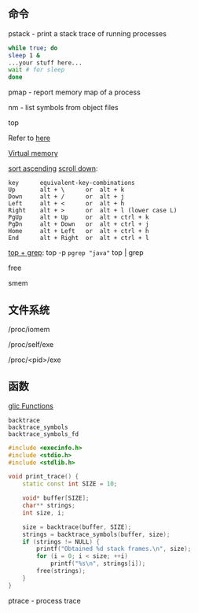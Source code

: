 ## 命令

pstack - print a stack trace of running processes

```bash
while true; do
sleep 1 &
...your stuff here...
wait # for sleep
done
```

pmap - report memory map of a process

nm - list symbols from object files

top

Refer to [here](https://www.maketecheasier.com/linux-top-explained/)

[Virtual memory](https://serverfault.com/questions/138427/what-does-virtual-memory-size-in-top-mean)

[sort ascending](https://stackoverflow.com/questions/18579361/top-unix-command-ascending-order)
[scroll down](https://askubuntu.com/questions/10521/how-to-scroll-in-the-terminal-app-top):
    
    key      equivalent-key-combinations
    Up       alt + \      or  alt + k
    Down     alt + /      or  alt + j
    Left     alt + <      or  alt + h
    Right    alt + >      or  alt + l (lower case L)
    PgUp     alt + Up     or  alt + ctrl + k
    PgDn     alt + Down   or  alt + ctrl + j
    Home     alt + Left   or  alt + ctrl + h
    End      alt + Right  or  alt + ctrl + l

[top + grep](https://unix.stackexchange.com/questions/165214/how-to-view-a-specific-process-in-top):
    top -p `pgrep "java"`
    top | grep

free

smem

## 文件系统

/proc/iomem

/proc/self/exe

/proc/\<pid\>/exe

## 函数

[glic Functions](https://www.gnu.org/software/libc/manual/html_node/Backtraces.html)

    backtrace
    backtrace_symbols
    backtrace_symbols_fd

```cpp
#include <execinfo.h>
#include <stdio.h>
#include <stdlib.h>

void print_trace() {
    static const int SIZE = 10;

    void* buffer[SIZE];
    char** strings;
    int size, i;

    size = backtrace(buffer, SIZE);
    strings = backtrace_symbols(buffer, size);
    if (strings != NULL) {
        printf("Obtained %d stack frames.\n", size);
        for (i = 0; i < size; ++i)
            printf("%s\n", strings[i]);
        free(strings);
    }
}
```

ptrace - process trace